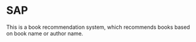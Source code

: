 # SAP
This is a book recommendation system, which recommends books based on book name or author name.
